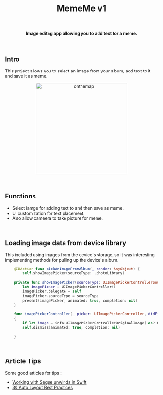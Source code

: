<h1 align="center"> MemeMe v1 </h1> <br>

<h4 align="center">Image editng app allowing you to add text for a meme.</h4> <br>
 

## Intro

This project allows you to select an image from your album, add text to it and save it as meme. 

<p align="center">
  <img alt="onthemap" title="onthemap" src="screenshots/mmv1.gif" width=300>
</p>
<br>

## Functions 

* Select iamge for adding text to and then save as meme.
* UI customization for text placement.  
* Also allow cameera to take picture for meme.
<br>

## Loading image data from device library

This included using images from the device's storage, so it was interesting implementing methods for pulling up the device's album.

``` swift
    @IBAction func pickAnImageFromAlbum(_ sender: AnyObject) {
        self.showImagePicker(sourceType: .photoLibrary)
        
    private func showImagePicker(sourceType: UIImagePickerControllerSourceType) {
        let imagePicker = UIImagePickerController()
        imagePicker.delegate = self
        imagePicker.sourceType = sourceType
        present(imagePicker, animated: true, completion: nil)
    }
    
    func imagePickerController(_ picker: UIImagePickerController, didFinishPickingMediaWithInfo info: [String : Any])
    {
        if let image = info[UIImagePickerControllerOriginalImage] as? UIImage { imagePickView.image = image }
        self.dismiss(animated: true, completion: nil)
        
    }
```
<br>

## Article Tips

Some good articles for tips : <br>
* <a href="https://www.yudiz.com/working-with-unwind-segues-in-swift" target="_blank">Working with Segue unwinds in Swift</a><br>
* <a href="https://blog.supereasyapps.com/30-auto-layout-best-practices/#layout-ui-for-one-iphone" target="_blank">30 Auto Layout Best Practices</a>
